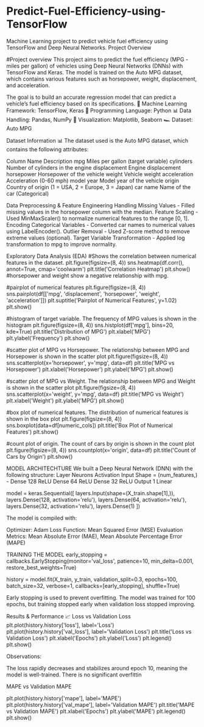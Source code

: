 # Predict-Fuel-Efficiency-using-TensorFlow
Machine Learning project to predict vehicle fuel efficiency using TensorFlow and Deep Neural Networks.
Project Overview

#Project overview
This project aims to predict the fuel efficiency (MPG - miles per gallon) of vehicles using Deep Neural Networks (DNNs) with TensorFlow and Keras. The model is trained on the Auto MPG dataset, which contains various features such as horsepower, weight, displacement, and acceleration.

The goal is to build an accurate regression model that can predict a vehicle’s fuel efficiency based on its specifications.
🧠 Machine Learning Framework: TensorFlow, Keras
🐍 Programming Language: Python
📊 Data Handling: Pandas, NumPy
🎨 Visualization: Matplotlib, Seaborn
🏎 Dataset: Auto MPG

Dataset Information 📊
The dataset used is the Auto MPG dataset, which contains the following attributes:

Column Name	Description
mpg	Miles per gallon (target variable)
cylinders	Number of cylinders in the engine
displacement	Engine displacement
horsepower	Horsepower of the vehicle
weight	Vehicle weight
acceleration	Acceleration (0-60 mph)
model year	Model year of the vehicle
origin	Country of origin (1 = USA, 2 = Europe, 3 = Japan)
car name	Name of the car (Categorical)

Data Preprocessing & Feature Engineering
Handling Missing Values - Filled missing values in the horsepower column with the median.
Feature Scaling - Used MinMaxScaler() to normalize numerical features to the range [0, 1].
Encoding Categorical Variables - Converted car names to numerical values using LabelEncoder().
Outlier Removal - Used Z-score method to remove extreme values (optional).
Target Variable Transformation - Applied log transformation to mpg to improve normality.

Exploratory Data Analysis (EDA)
#Shows the correlation between numerical features in the dataset.
plt.figure(figsize=(8, 4))
sns.heatmap(df.corr(), annot=True, cmap='coolwarm')
plt.title('Correlation Heatmap')
plt.show()
#horsepower and weight show a negative relationship with mpg.

#pairplot of numerical features
plt.figure(figsize=(8, 4))
sns.pairplot(df[['mpg', 'displacement', 'horsepower', 'weight', 'acceleration']])
plt.suptitle('Pairplot of Numerical Features', y=1.02)
plt.show()

#histogram of target variable. The frequency of MPG values is shown in the histogram
plt.figure(figsize=(8, 4))
sns.histplot(df['mpg'], bins=20, kde=True)
plt.title('Distribution of MPG')
plt.xlabel('MPG')
plt.ylabel('Frequency')
plt.show()

#scatter plot of MPG vs Horsepower. The relationship between MPG and Horsepower is shown in the scatter plot
plt.figure(figsize=(8, 4))
sns.scatterplot(x='horsepower', y='mpg', data=df)
plt.title('MPG vs Horsepower')
plt.xlabel('Horsepower')
plt.ylabel('MPG')
plt.show()


#scatter plot of MPG vs Weight. The relationship between MPG and Weight is shown in the scatter plot
plt.figure(figsize=(8, 4))
sns.scatterplot(x='weight', y='mpg', data=df)
plt.title('MPG vs Weight')
plt.xlabel('Weight')
plt.ylabel('MPG')
plt.show()

#box plot of numerical features. The distribution of numerical features is shown in the box plot
plt.figure(figsize=(8, 4))
sns.boxplot(data=df[numeric_cols])
plt.title('Box Plot of Numerical Features')
plt.show()

#count plot of origin. The count of cars by origin is shown in the count plot
plt.figure(figsize=(8, 4))
sns.countplot(x='origin', data=df)
plt.title('Count of Cars by Origin')
plt.show()

MODEL ARCHITECHTURE
We built a Deep Neural Network (DNN) with the following structure:
Layer	Neurons	Activation
Input	Shape = (num_features,)	-
Dense	128	ReLU
Dense	64	ReLU
Dense	32	ReLU
Output	1	Linear

model = keras.Sequential([
    layers.Input(shape=(X_train.shape[1],)),
    layers.Dense(128, activation='relu'),
    layers.Dense(64, activation='relu'),
    layers.Dense(32, activation='relu'),
    layers.Dense(1)
])

The model is compiled with:

Optimizer: Adam
Loss Function: Mean Squared Error (MSE)
Evaluation Metrics: Mean Absolute Error (MAE), Mean Absolute Percentage Error (MAPE)

TRAINING THE MODEL
early_stopping = callbacks.EarlyStopping(monitor='val_loss', patience=10, min_delta=0.001, restore_best_weights=True)

history = model.fit(X_train, y_train, validation_split=0.3, epochs=100, batch_size=32, verbose=1, callbacks=[early_stopping], shuffle=True)

Early stopping is used to prevent overfitting.
The model was trained for 100 epochs, but training stopped early when validation loss stopped improving.

Results & Performance 📈
Loss vs Validation Loss
plt.plot(history.history['loss'], label='Loss')
plt.plot(history.history['val_loss'], label='Validation Loss')
plt.title('Loss vs Validation Loss')
plt.xlabel('Epochs')
plt.ylabel('Loss')
plt.legend()
plt.show()

Observations:

The loss rapidly decreases and stabilizes around epoch 10, meaning the model is well-trained.
There is no significant overfittin

MAPE vs Validation MAPE

plt.plot(history.history['mape'], label='MAPE')
plt.plot(history.history['val_mape'], label='Validation MAPE')
plt.title('MAPE vs Validation MAPE')
plt.xlabel('Epochs')
plt.ylabel('MAPE')
plt.legend()
plt.show()




